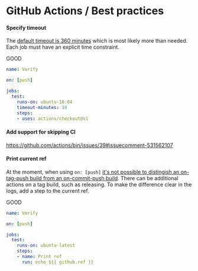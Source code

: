 # GitHub Actions / Best practices

#### Specify timeout

The [default timeout is 360 minutes](https://help.github.com/en/articles/workflow-syntax-for-github-actions#jobsjob_idtimeout-minutes) which is most likely more than needed. Each job must have an explicit time constraint.

GOOD

```yml
name: Verify

on: [push]

jobs:
  test:
    runs-on: ubuntu-18.04
    timeout-minutes: 10
    steps:
    - uses: actions/checkout@v1
```

#### Add support for skipping CI

https://github.com/actions/bin/issues/39#issuecomment-531562107

#### Print current ref

At the moment, when using `on: [push]` [it's not possible to distingish an on-tag-push build from an on-commit-push build](https://github.community/t5/GitHub-Actions/Differentiate-between-tag-and-non-tag-builds/m-p/39540). There can be additional actions on a tag build, such as releasing. To make the difference clear in the logs, add a step to the current ref.

GOOD

```yml
name: Verify

on: [push]

jobs:
  test:
    runs-on: ubuntu-latest
    steps:
    - name: Print ref
      run: echo ${{ github.ref }}
```
